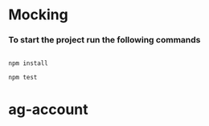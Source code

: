 # Mocking

### To start the project run the following commands

<code> 
npm install
</code>

<code>npm test</code>
# ag-account
